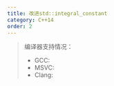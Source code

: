 ```yaml
---
title: 改进std::integral_constant
category: C++14
order: 2
---
```


> 编译器支持情况：
> * GCC:
> * MSVC:
> * Clang:
